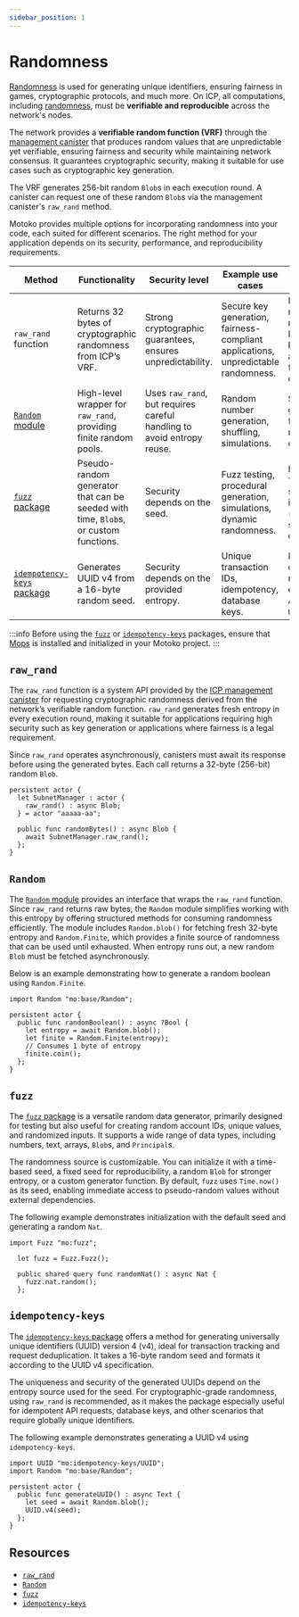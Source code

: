 ```yaml
---
sidebar_position: 1
---
```


# Randomness

[Randomness](https://internetcomputer.org/docs/building-apps/network-features/randomness) is used for generating unique identifiers, ensuring fairness in games, cryptographic protocols, and much more. On ICP, all computations, including [randomness](https://internetcomputer.org/docs/building-apps/network-features/randomness), must be **verifiable and reproducible** across the network's nodes.

The network provides a **verifiable random function (VRF)** through the [management canister](https://internetcomputer.org/docs/references/system-canisters/management-canister) that produces random values that are unpredictable yet verifiable, ensuring fairness and security while maintaining network consensus. It guarantees cryptographic security, making it suitable for use cases such as cryptographic key generation.

The VRF generates 256-bit random `Blob`s in each execution round. A canister can request one of these random `Blob`s via the management canister's `raw_rand` method.

<!--PRNG to be mentioned here when the new base package is published? -->

Motoko provides multiple options for incorporating randomness into your code, each suited for different scenarios. The right method for your application depends on its security, performance, and reproducibility requirements.

| Method              | Functionality     | Security level      | Example use cases        | Key features |
|--------------------|-------------------|---------------------|------------------|--------------|
| `raw_rand` function    | Returns 32 bytes of cryptographic randomness from ICP’s VRF.   | Strong cryptographic guarantees, ensures unpredictability.  | Secure key generation, fairness-compliant applications, unpredictable randomness. | Directly retrieves randomness from the network’s consensus layer, 32-byte (256-bit) `Blob`s, asynchronous, returns fresh entropy each call. |
| [`Random` module](https://internetcomputer.org/docs/motoko/base/Random)   | High-level wrapper for `raw_rand`, providing finite random pools.      | Uses `raw_rand`, but requires careful handling to avoid entropy reuse.  | Random number generation, shuffling, simulations. | Simplifies number generation, includes finite entropy pools, requires fresh `raw_rand` calls when exhausted. |
| [`fuzz` package](https://mops.one/fuzz)     | Pseudo-random generator that can be seeded with time, `Blob`s, or custom functions. | Security depends on the seed. | Fuzz testing, procedural generation, simulations, dynamic randomness. | Default seed is `Time.now` (low security), can be initialized with `raw_rand` for high security, supports custom generators. |
| [`idempotency-keys` package](https://mops.one/idempotency-keys)  | Generates UUID v4 from a 16-byte random seed. | Security depends on the provided entropy.   | Unique transaction IDs, idempotency, database keys.   | Produces RFC4122-compliant UUIDs, requires secure entropy source, simple API `UUID.generateV4(seed)`. |

:::info
Before using the [`fuzz`](https://mops.one/fuzz) or [`idempotency-keys`](https://mops.one/idempotency-keys) packages, ensure that [Mops](https://mops.one/) is installed and initialized in your Motoko project.
:::

## `raw_rand`

The `raw_rand` function is a system API provided by the [ICP management canister](https://internetcomputer.org/docs/references/system-canisters/management-canister) for requesting cryptographic randomness derived from the network’s verifiable random function. `raw_rand` generates fresh entropy in every execution round, making it suitable for applications requiring high security such as key generation or applications where fairness is a legal requirement.

Since `raw_rand` operates asynchronously, canisters must await its response before using the generated bytes. Each call returns a 32-byte (256-bit) random `Blob`.

```motoko no-repl
persistent actor {
  let SubnetManager : actor {
    raw_rand() : async Blob;
  } = actor "aaaaa-aa";

  public func randomBytes() : async Blob {
    await SubnetManager.raw_rand();
  };
}
```

## `Random`

The [`Random` module](https://internetcomputer.org/docs/motoko/base/Random) provides an interface that wraps the `raw_rand` function. Since `raw_rand` returns raw bytes, the `Random` module simplifies working with this entropy by offering structured methods for consuming randomness efficiently. The module includes `Random.blob()` for fetching fresh 32-byte entropy and `Random.Finite`, which provides a finite source of randomness that can be used until exhausted. When entropy runs out, a new random `Blob` must be fetched asynchronously.

Below is an example demonstrating how to generate a random boolean using `Random.Finite`.

```motoko no-repl
import Random "mo:base/Random";

persistent actor {
  public func randomBoolean() : async ?Bool {
    let entropy = await Random.blob();
    let finite = Random.Finite(entropy);
    // Consumes 1 byte of entropy
    finite.coin();
  };
}
```

## `fuzz`

The [`fuzz` package](https://mops.one/fuzz) is a versatile random data generator, primarily designed for testing but also useful for creating random account IDs, unique values, and randomized inputs. It supports a wide range of data types, including numbers, text, arrays, `Blob`s, and `Principal`s.

The randomness source is customizable. You can initialize it with a time-based seed, a fixed seed for reproducibility, a random `Blob` for stronger entropy, or a custom generator function. By default, `fuzz` uses `Time.now()` as its seed, enabling immediate access to pseudo-random values without external dependencies.

The following example demonstrates initialization with the default seed and generating a random `Nat`.

```motoko no-repl
import Fuzz "mo:fuzz";

  let fuzz = Fuzz.Fuzz();

  public shared query func randomNat() : async Nat {
    fuzz.nat.random();
  };
```

## `idempotency-keys`

The [`idempotency-keys` package](https://mops.one/idempotency-keys) offers a method for generating universally unique identifiers (UUID) version 4 (v4), ideal for transaction tracking and request deduplication. It takes a 16-byte random seed and formats it according to the UUID v4 specification.

The uniqueness and security of the generated UUIDs depend on the entropy source used for the seed. For cryptographic-grade randomness, using `raw_rand` is recommended, as it makes the package especially useful for idempotent API requests, database keys, and other scenarios that require globally unique identifiers.

The following example demonstrates generating a UUID v4 using `idempotency-keys`.

```motoko no-repl
import UUID "mo:idempotency-keys/UUID";
import Random "mo:base/Random";

persistent actor {
  public func generateUUID() : async Text {
    let seed = await Random.blob();
    UUID.v4(seed);
  };
}
```

## Resources

- [`raw_rand`](https://internetcomputer.org/docs/references/ic-interface-spec#ic-raw_rand)
- [`Random`](https://internetcomputer.org/docs/motoko/base/Random)
- [`fuzz`](https://mops.one/fuzz)
- [`idempotency-keys`](https://mops.one/idempotency-keys)
